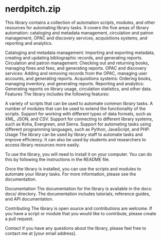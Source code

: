 # nerdpitch.zip
This library contains a collection of automation scripts, modules, and other resources for automating library tasks. It covers the five areas of library automation: cataloging and metadata management, circulation and patron management, OPAC and discovery services, acquisitions systems, and reporting and analytics.

Cataloging and metadata management: Importing and exporting metadata, creating and updating bibliographic records, and generating reports.
Circulation and patron management: Checking out and returning books, managing fines and fees, and generating reports.
OPAC and discovery services: Adding and removing records from the OPAC, managing user accounts, and generating reports.
Acquisitions systems: Ordering books, managing inventory, and generating reports.
Reporting and analytics: Generating reports on library usage, circulation statistics, and other data.
Features
The library includes the following features:

A variety of scripts that can be used to automate common library tasks.
A number of modules that can be used to extend the functionality of the scripts.
Support for working with different types of data formats, such as XML, JSON, and CSV.
Support for connecting to different library systems, such as Koha, Evergreen, and Sierra.
Support for automating tasks using different programming languages, such as Python, JavaScript, and PHP.
Usage
The library can be used by library staff to automate tasks and improve efficiency. It can also be used by students and researchers to access library resources more easily.

To use the library, you will need to install it on your computer. You can do this by following the instructions in the README file.

Once the library is installed, you can use the scripts and modules to automate your library tasks. For more information, please see the documentation.

Documentation
The documentation for the library is available in the docs: docs/ directory. The documentation includes tutorials, reference guides, and API documentation.

Contributing
The library is open source and contributions are welcome. If you have a script or module that you would like to contribute, please create a pull request.

Contact
If you have any questions about the library, please feel free to contact me at [your email address].
